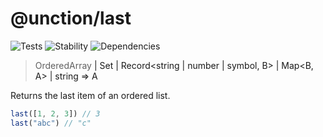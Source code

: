 # @unction/last

![Tests][BADGE_TRAVIS]
![Stability][BADGE_STABILITY]
![Dependencies][BADGE_DEPENDENCY]

> OrderedArray<A> | Set<A> | Record<string | number | symbol, B> | Map<B, A> | string => A

Returns the last item of an ordered list.

``` javascript
last([1, 2, 3]) // 3
last("abc") // "c"
```

[BADGE_TRAVIS]: https://img.shields.io/travis/unctionjs/last.svg?maxAge=2592000&style=flat-square
[BADGE_STABILITY]: https://img.shields.io/badge/stability-strong-green.svg?maxAge=2592000&style=flat-square
[BADGE_DEPENDENCY]: https://img.shields.io/david/unctionjs/last.svg?maxAge=2592000&style=flat-square
